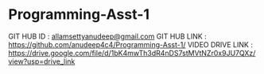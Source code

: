 # Programming-Asst-1
GIT HUB ID : allamsettyanudeep@gmail.com
GIT HUB LINK : https://github.com/anudeep4c4/Programming-Asst-1/
VIDEO DRIVE LINK : https://drive.google.com/file/d/1bK4mwTh3dR4nDS7stMVtNZr0x9JU7QXz/view?usp=drive_link 
